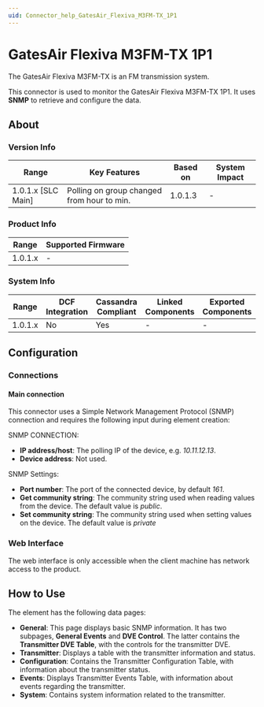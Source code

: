 ```yaml
---
uid: Connector_help_GatesAir_Flexiva_M3FM-TX_1P1
---
```


# GatesAir Flexiva M3FM-TX 1P1

The GatesAir Flexiva M3FM-TX is an FM transmission system.

This connector is used to monitor the GatesAir Flexiva M3FM-TX 1P1. It uses **SNMP** to retrieve and configure the data.

## About

### Version Info

| Range              | Key Features                             | Based on   | System Impact   |
|----------------------|--------------------------------------------|--------------|-------------------|
| 1.0.1.x [SLC Main]   | Polling on group changed from hour to min. | 1.0.1.3      | -                 |

### Product Info

| Range     | Supported Firmware     |
|-----------|------------------------|
| 1.0.1.x   | -                      |

### System Info

| Range     | DCF Integration     | Cassandra Compliant     | Linked Components     | Exported Components     |
|-----------|---------------------|-------------------------|-----------------------|-------------------------|
| 1.0.1.x   | No                  | Yes                     | -                     | -                       |

## Configuration

### Connections

#### Main connection

This connector uses a Simple Network Management Protocol (SNMP) connection and requires the following input during element creation:

SNMP CONNECTION:

- **IP address/host**: The polling IP of the device, e.g. *10.11.12.13*.
- **Device address**: Not used.

SNMP Settings:

- **Port number**: The port of the connected device, by default *161*.
- **Get community string**: The community string used when reading values from the device. The default value is *public*.
- **Set community string**: The community string used when setting values on the device. The default value is *private*

### Web Interface

The web interface is only accessible when the client machine has network access to the product.

## How to Use

The element has the following data pages:

- **General**: This page displays basic SNMP information. It has two subpages, **General Events** and **DVE Control**. The latter contains the **Transmitter DVE Table**, with the controls for the transmitter DVE.
- **Transmitter**: Displays a table with the transmitter information and status.
- **Configuration**: Contains the Transmitter Configuration Table, with information about the transmitter status.
- **Events**: Displays Transmitter Events Table, with information about events regarding the transmitter.
- **System**: Contains system information related to the transmitter.
